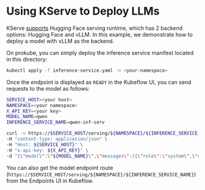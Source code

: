 # Using KServe to Deploy LLMs
KServe [supports](https://kserve.github.io/website/latest/modelserving/v1beta1/llm/huggingface/) Hugging Face serving runtime, which has 2 backend options: Hugging Face and vLLM. In this example, we demonstrate how to deploy a model with vLLM as the backend.

On prokube, you can simply deploy the inference service manifest located in
this directory:

```sh
kubectl apply -f inference-service.yaml -n <your-namespace>
```

Once the endpoint is displayed as `READY` in the Kubeflow UI, you can send 
requests to the model as follows:

```sh
SERVICE_HOST=<your host>
NAMESPACE=<your namespace>
X_API_KEY=<your key>
MODEL_NAME=qwen
INFERENCE_SERVICE_NAME=qwen-inf-serv

curl -v https://$SERVICE_HOST/serving/${NAMESPACE}/${INFERENCE_SERVICE_NAME}/openai/v1/chat/completions \
-H "content-type: application/json" \
-H "Host: ${SERVICE_HOST}" \
-H "x-api-key: ${X_API_KEY}" \
-d "{\"model\":\"${MODEL_NAME}\",\"messages\":[{\"role\":\"system\",\"content\":\"You are an assistant.\"},{\"role\":\"user\",\"content\":\"What is MLOPs?\"}],\"max_tokens\":200,\"stream\":true}"
```

You can also get the model endpoint route (`https://$SERVICE_HOST/serving/${NAMESPACE}/${INFERENCE_SERVICE_NAME}`) from the Endpoints UI in Kubeflow.
